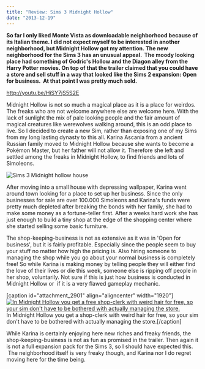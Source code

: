 ```yaml
---
title: "Review: Sims 3 Midnight Hollow"
date: "2013-12-19"
---
```


**So far I only liked Monte Vista as downloadable neighborhood because of its Italian theme. I did not expect myself to be interested in another neighborhood, but Midnight Hollow got my attention. The new neighborhood for the Sims 3 has an unusual appeal.  The moody looking place had something of Godric's Hollow and the Diagon alley from the Harry Potter movies. On top of that the trailer claimed that you could have a store and sell stuff in a way that looked like the Sims 2 expansion: Open for business.  At that point I was pretty much sold.**

http://youtu.be/HiSY7jS5S2E

Midnight Hollow is not so much a magical place as it is a place for weirdos. The freaks who are not welcome anywhere else are welcome here. With the lack of sunlight the mix of pale looking people and the fair amount of magical creatures like werewolves walking around, this is an odd place to live. So I decided to create a new Sim, rather than exposing one of my Sims from my long lasting dynasty to this all. Karina Ascania from a ancient Russian family moved to Midnight Hollow because she wants to become a Pokémon Master, but her father will not allow it. Therefore she left and settled among the freaks in Midnight Hollow, to find friends and lots of Simoleons.

![Sims 3 Midnight hollow house](images/Sims-3-Midnight-hollow-house.jpg)

After moving into a small house with depressing wallpaper, Karina went around town looking for a place to set up her business. Since the only businesses for sale are over 100.000 Simoleons and Karina's funds were pretty much depleted after breaking the bonds with her family, she had to make some money as a fortune-teller first. After a weeks hard work she has just enough to build a tiny shop at the edge of the shopping center where she started selling some basic furniture.

The shop-keeping-business is not as extensive as it was in 'Open for business', but it is fairly profitable. Especially since the people seem to buy your stuff no matter how high the pricing is. Also hiring someone to managing the shop while you go about your normal business is completely free! So while Karina is making money by telling people they will either find the love of their lives or die this week, someone else is ripping off people in her shop, voluntarily. Not sure if this is just how business is conducted in Midnight Hollow or  if it is a very flawed gameplay mechanic.

\[caption id="attachment\_2901" align="aligncenter" width="1920"\][![In Midnight Hollow you get a free shop-clerk with weird hair for free, so your sim don't have to be bothered with actually managing the store.](images/Sims-3-midnight-hollow-Store.jpg)](http://www.legenddiaries.com/wp-content/uploads/2013/12/Sims-3-midnight-hollow-Store.jpg) In Midnight Hollow you get a shop-clerk with weird hair for free, so your sim don't have to be bothered with actually managing the store.\[/caption\]

While Karina is certainly enjoying here new riches and freaky friends, the shop-keeping-business is not as fun as promised in the trailer. Then again it is not a full expansion pack for the Sims 3, so I should have expected this.  The neighborhood itself is very freaky though, and Karina nor I do regret moving here for the time being.
